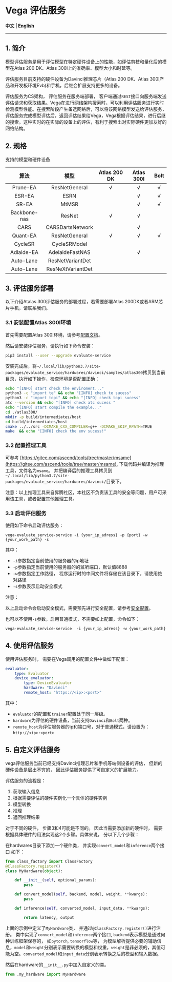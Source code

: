 # Vega 评估服务

**中文 | [English](./README.md)**

---

## 1. 简介

模型评估服务是用于评估模型在特定硬件设备上的性能，如评估剪枝和量化后的模型在Atlas 200 DK、Atlas 300I上的准确率、模型大小和时延等。

评估服务目前支持的硬件设备为Davinci推理芯片（Atlas 200 DK、Atlas 300I产品和开发板环境Evb)和手机，后继会扩展支持更多的设备。

评估服务为CS架构， 评估服务在服务端部署， 客户端通过`REST`接口向服务端发送评估请求和获取结果。Vega在进行网络架构搜索时，可以利用评估服务进行实时检测模型性能。在搜索阶段产生备选网络后，可以将该网络模型发送给评估服务，评估服务完成模型评估后，返回评估结果给Vega，Vega根据评估结果，进行后继的搜索。这种实时的在实际的设备上的评估，有利于搜索出对实际硬件更加友好的网络结构。

## 2. 规格

支持的模型和硬件设备

| 算法 | 模型 | Atlas 200 DK | Atlas 300I | Bolt |
| :--: | :--: | :--: | :--: | :--: |
| Prune-EA | ResNetGeneral | √ | √ | √|
| ESR-EA | ESRN | | √ | √ |
| SR-EA | MtMSR | | √ | √ |
| Backbone-nas | ResNet | √ | √ | |
| CARS | CARSDartsNetwork | | √ | |
| Quant-EA | ResNetGeneral | √ | √ | √ |
| CycleSR | CycleSRModel | | | |
| Adlaide-EA | AdelaideFastNAS | | √ | |
| Auto-Lane | ResNetVariantDet | | |
| Auto-Lane | ResNeXtVariantDet | | |

## 3. 评估服务部署

以下介绍Atalas 300评估服务的部署过程，若需要部署Atlas 200DK或者ARM芯片手机，请联系我们。

### 3.1 安装配置Atlas 300I环境

首先需要配置Atlas 300I环境，请参考[配置文档](./docs/cn/ascend_310.md)。

然后请安装评估服务，请执行如下命令安装：

```bash
pip3 install --user --upgrade evaluate-service
```

安装完成后，将`~/.local/lib/python3.7/site-packages/evaluate_service/hardwares/davinci/samples/atlas300`拷贝到当前目录，执行如下操作，检查环境是否配置正确：

```bash
echo "[INFO] start check the enviroment..."
python3 -c "import te" && echo "[INFO] check te sucess"
python3 -c "import topi" && echo "[INFO] check topi sucess"
atc --version && echo "[INFO] check atc sucess "
echo "[INFO] start compile the example..."
cd ./atlas300/
mkdir -p build/intermediates/host
cd build/intermediates/host
cmake ../../src -DCMAKE_CXX_COMPILER=g++ -DCMAKE_SKIP_RPATH=TRUE
make  && echo "[INFO] check the env sucess!"
```

### 3.2 配置推理工具

可参考 [https://gitee.com/ascend/tools/tree/master/msame](https://gitee.com/ascend/tools/tree/master/msame), 下载代码并编译为推理工具，文件名为`msame`。
并把编译后的推理工具拷贝到`~/.local/lib/python3.7/site-packages/evaluate_service/hardwares/davinci/`目录下。

注意：以上推理工具来自昇腾社区，本社区不负责该工具的安全等问题，用户可采用该工具，或者配置其他推理工具。

### 3.3 启动评估服务

使用如下命令启动评估服务：

```shell
vega-evaluate_service-service -i {your_ip_adress} -p {port} -w {your_work_path} -s
```

其中：

- `-i`参数指定当前使用的服务器的ip地址
- `-p`参数指定当前使用的服务器的的监听端口，默认值8888
- `-w`参数指定工作路径， 程序运行时的中间文件将存储在该目录下，请使用绝对路径
- `-s`参数表示启动安全模式

注意：

以上启动命令会启动安全模式，需要预先进行安全配置，请参考[安全配置](https://github.com/huawei-noah/vega/tree/master/docs/cn/user/security_configure.md)。

也可以不使用`-s`参数，启用普通模式，不需要如上配置，命令如下：

```shell
vega-evaluate_service-service  -i {your_ip_adress} -w {your_work_path}
```

## 4. 使用评估服务

使用评估服务时， 需要在Vega调用的配置文件中做如下配置：

```yaml
evaluator:
    type: Evaluator
    device_evaluator:
        type: DeviceEvaluator
        hardware: "Davinci"
        remote_host: "https://<ip>:<port>"
```

其中：

- `evaluator`的配置和`trainer`配置处于同一层级。
- `hardware`为评估的硬件设备，当前支持`Davinci`和`Bolt`两种。
- `remote_host`为评估服务器的ip和端口号，对于普通模式，请设置为：`http://<ip>:<port>`

## 5. 自定义评估服务

vega评估服务当前已经支持Davinci推理芯片和手机等端侧设备的评估， 但新的硬件设备是层出不穷的， 因此评估服务提供了可自定义的扩展能力。

评估服务的流程是：

1. 获取输入信息
2. 根据需要评估的硬件实例化一个具体的硬件实例
3. 模型转换
4. 推理
5. 返回推理结果

对于不同的硬件， 步骤3和4可能是不同的。 因此当需要添加新的硬件时， 需要根据具体硬件的用法实现这2个步骤。具体来说， 分以下几个步骤：

在hardwares目录下添加一个硬件类， 并实现`convert_model`和`inference`两个接口 如下：

```python
from class_factory import ClassFactory
@ClassFactory.register()
class MyHardware(object):

    def __init__(self, optional_params):
        pass

    def convert_model(self, backend, model, weight, **kwargs):
        pass

    def inference(self, converted_model, input_data, **kwargs):

        return latency, output
```

上面的示例中定义了`MyHardware`类， 并通过`@ClassFactory.register()`进行注册。 类中实现了`convert_model`和`inference`两个接口, `backend`表示模型是通过何种训练框架保存的， 如`pytorch`, `tensorflow`等， 为模型解析提供必要的辅助信息，`model`和`weight`分别表示需要转换的模型和权重，`weight`是非必须的，其值可能为空。`converted_model`和`input_data`分别表示转换之后的模型和输入数据。

然后在hardware的`__init__.py`中加入自定义的类。

```python
from .my_hardware import MyHardware
```
